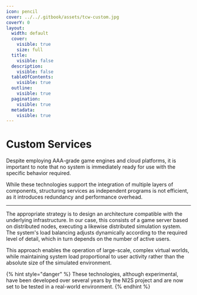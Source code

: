```yaml
---
icon: pencil
cover: ../../.gitbook/assets/tcw-custom.jpg
coverY: 0
layout:
  width: default
  cover:
    visible: true
    size: full
  title:
    visible: false
  description:
    visible: false
  tableOfContents:
    visible: true
  outline:
    visible: true
  pagination:
    visible: true
  metadata:
    visible: true
---
```


# Custom Services

Despite employing AAA-grade game engines and cloud platforms, it is important to note that no system is immediately ready for use with the specific behavior required.

While these technologies support the integration of multiple layers of components, structuring services as independent programs is not efficient, as it introduces redundancy and performance overhead.

***

The appropriate strategy is to design an architecture compatible with the underlying infrastructure. In our case, this consists of a game server based on distributed nodes, executing a likewise distributed simulation system. The system's load balancing adjusts dynamically according to the required level of detail, which in turn depends on the number of active users.

This approach enables the operation of large-scale, complex virtual worlds, while maintaining system load proportional to user activity rather than the absolute size of the simulated environment.

{% hint style="danger" %}
These technologies, although experimental, have been developed over several years by the NI2S project and are now set to be tested in a real-world environment.
{% endhint %}

